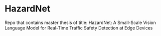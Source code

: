 # HazardNet
Repo that contains master thesis of title: HazardNet: A Small-Scale Vision Language Model for Real-Time Traffic Safety Detection at Edge Devices
